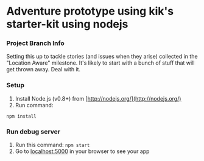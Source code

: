 # Adventure prototype using kik's starter-kit using nodejs

### Project Branch Info
Setting this up to tackle stories (and issues when they arise) collected in the "Location Aware" milestone. 
It's likely to start with a bunch of stuff that will get thrown away. 
Deal with it.

### Setup

1. Install Node.js (v0.8+) from [http://nodejs.org/](http://nodejs.org/)
2. Run command:

``npm install``

### Run debug server

1. Run this command: `npm start`
2. Go to [localhost:5000](http://localhost:5000/) in your browser to see your app
